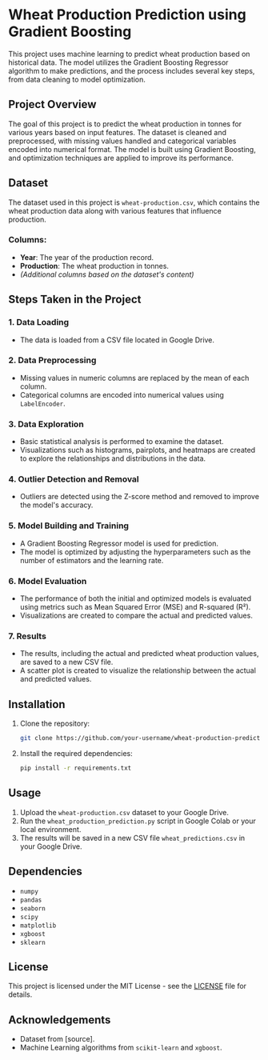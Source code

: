 # Wheat Production Prediction using Gradient Boosting

This project uses machine learning to predict wheat production based on historical data. The model utilizes the Gradient Boosting Regressor algorithm to make predictions, and the process includes several key steps, from data cleaning to model optimization.

## Project Overview

The goal of this project is to predict the wheat production in tonnes for various years based on input features. The dataset is cleaned and preprocessed, with missing values handled and categorical variables encoded into numerical format. The model is built using Gradient Boosting, and optimization techniques are applied to improve its performance.

## Dataset

The dataset used in this project is `wheat-production.csv`, which contains the wheat production data along with various features that influence production.

### Columns:
- **Year**: The year of the production record.
- **Production**: The wheat production in tonnes.
- *(Additional columns based on the dataset's content)*

## Steps Taken in the Project

### 1. Data Loading
- The data is loaded from a CSV file located in Google Drive.

### 2. Data Preprocessing
- Missing values in numeric columns are replaced by the mean of each column.
- Categorical columns are encoded into numerical values using `LabelEncoder`.

### 3. Data Exploration
- Basic statistical analysis is performed to examine the dataset.
- Visualizations such as histograms, pairplots, and heatmaps are created to explore the relationships and distributions in the data.

### 4. Outlier Detection and Removal
- Outliers are detected using the Z-score method and removed to improve the model's accuracy.

### 5. Model Building and Training
- A Gradient Boosting Regressor model is used for prediction.
- The model is optimized by adjusting the hyperparameters such as the number of estimators and the learning rate.

### 6. Model Evaluation
- The performance of both the initial and optimized models is evaluated using metrics such as Mean Squared Error (MSE) and R-squared (R²).
- Visualizations are created to compare the actual and predicted values.

### 7. Results
- The results, including the actual and predicted wheat production values, are saved to a new CSV file.
- A scatter plot is created to visualize the relationship between the actual and predicted values.

## Installation

1. Clone the repository:
    ```bash
    git clone https://github.com/your-username/wheat-production-prediction.git
    ```

2. Install the required dependencies:
    ```bash
    pip install -r requirements.txt
    ```

## Usage

1. Upload the `wheat-production.csv` dataset to your Google Drive.
2. Run the `wheat_production_prediction.py` script in Google Colab or your local environment.
3. The results will be saved in a new CSV file `wheat_predictions.csv` in your Google Drive.

## Dependencies

- `numpy`
- `pandas`
- `seaborn`
- `scipy`
- `matplotlib`
- `xgboost`
- `sklearn`

## License

This project is licensed under the MIT License - see the [LICENSE](LICENSE) file for details.

## Acknowledgements

- Dataset from [source].
- Machine Learning algorithms from `scikit-learn` and `xgboost`.
